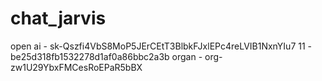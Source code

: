 # chat_jarvis

open ai - 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
11 - be25d318fb1532278d1af0a86bbc2a3b
organ - org-zw1U29YbxFMCesRoEPaR5bBX
